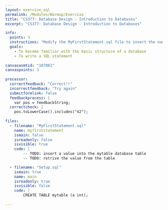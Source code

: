 ```yaml
---
layout: exercise_sql
permalink: /Modules/Warmup/Exercise
title: "CS377: Database Design - Introduction to Databases"
excerpt: "CS377: Database Design - Introduction to Databases"

info:
  points: 3
  instructions: "Modify the MyFirstStatement.sql file to insert the number 42 into the table, and then to retrieve it."
  goals:
    - To become familiar with the basic structure of a database
    - To write a SQL statement
    
canvasasmtid: "107081"   
canvaspoints: 3
  
processor:  
  correctfeedback: "Correct!!" 
  incorrectfeedback: "Try again"
  submitformlink: false
  feedbackprocess: | 
    var pos = feedbackString;
  correctcheck: |
    pos.toLowerCase().includes("42");
 
files:
  - filename: "MyFirstStatement.sql"
    name: myfirststatement
    ismain: false
    isreadonly: false
    isvisible: true
    code: | 
        -- TODO: insert a value into the mytable database table
        -- TODO: retrive the value from the table

  - filename: "Setup.sql"
    ismain: true
    name: main
    isreadonly: true
    isvisible: false
    code: |
        CREATE TABLE mytable (a int);
        
---
```

